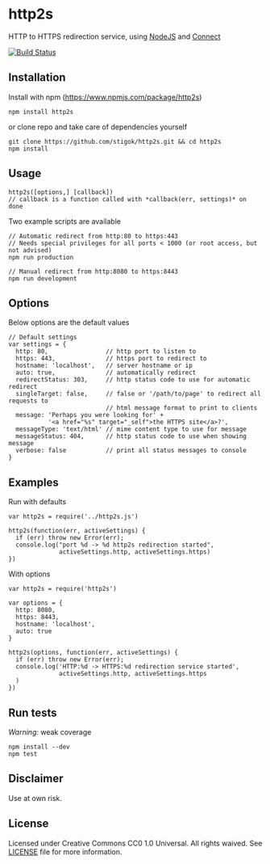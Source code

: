 # http2s
HTTP to HTTPS redirection service, using [NodeJS](http://nodejs.org) and
[Connect](http://senchalabs.github.com/connect)

[![Build Status](https://travis-ci.org/stigok/http2s.svg)](https://travis-ci.org/stigok/http2s)

## Installation
Install with npm (https://www.npmjs.com/package/http2s)

    npm install http2s

or clone repo and take care of dependencies yourself

    git clone https://github.com/stigok/http2s.git && cd http2s
    npm install

## Usage

    http2s([options,] [callback])
    // callback is a function called with *callback(err, settings)* on done

Two example scripts are available

    // Automatic redirect from http:80 to https:443
    // Needs special privileges for all ports < 1000 (or root access, but not advised)
    npm run production

    // Manual redirect from http:8080 to https:8443
    npm run development

## Options

  Below options are the default values

    // Default settings
    var settings = {
      http: 80,                // http port to listen to
      https: 443,              // https port to redirect to
      hostname: 'localhost',   // server hostname or ip
      auto: true,              // automatically redirect
      redirectStatus: 303,     // http status code to use for automatic redirect
      singleTarget: false,     // false or '/path/to/page' to redirect all requests to
                               // html message format to print to clients
      message: 'Perhaps you were looking for' +
               '<a href="%s" target="_self">the HTTPS site</a>?',
      messageType: 'text/html' // mime content type to use for message
      messageStatus: 404,      // http status code to use when showing message
      verbose: false           // print all status messages to console
    }

## Examples

Run with defaults

    var http2s = require('../http2s.js')

    http2s(function(err, activeSettings) {
      if (err) throw new Error(err);
      console.log("port %d -> %d http2s redirection started",
                  activeSettings.http, activeSettings.https)
    })

With options

    var http2s = require('http2s')

    var options = {
      http: 8080,
      https: 8443,
      hostname: 'localhost',
      auto: true
    }

    http2s(options, function(err, activeSettings) {
      if (err) throw new Error(err);
      console.log('HTTP:%d -> HTTPS:%d redirection service started',
                  activeSettings.http, activeSettings.https
      )
    })

## Run tests

*Warning:* weak coverage

    npm install --dev
    npm test

## Disclaimer

Use at own risk.

## License

Licensed under Creative Commons CC0 1.0 Universal. All rights waived.
See [LICENSE](https://github.com/stigok/http2s/blob/master/LICENSE) file
for more information.
